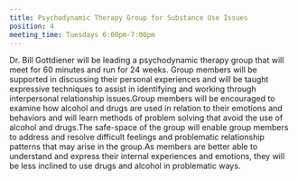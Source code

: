 ```yaml
---
title: Psychodynamic Therapy Group for Substance Use Issues
position: 4
meeting_time: Tuesdays 6:00pm-7:00pm
---
```


Dr. Bill Gottdiener will be leading a psychodynamic therapy group that will meet for 60 minutes and run for 24 weeks. Group members will be supported in discussing their personal experiences and will be taught expressive techniques to assist in identifying and working through interpersonal relationship issues.Group members will be encouraged to examine how alcohol and drugs are used in relation to their emotions and behaviors and will learn methods of problem solving that avoid the use of alcohol and drugs.The safe-space of the group will enable group members to address and resolve difficult feelings and problematic relationship patterns that may arise in the group.As members are better able to understand and express their internal experiences and emotions, they will be less inclined to use drugs and alcohol in problematic ways.
